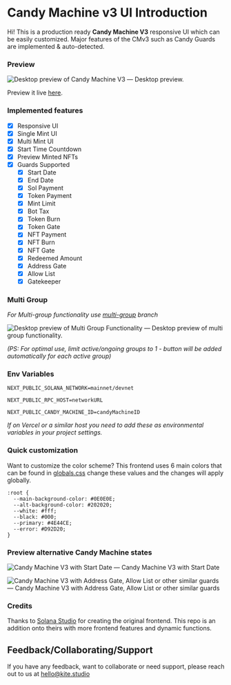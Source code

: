 # Candy Machine v3 UI Introduction
Hi! This is a production ready **Candy Machine V3** responsive UI which can be easily customized.
Major features of the CMv3 such as Candy Guards are implemented & auto-detected.

### Preview
![Desktop preview of Candy Machine V3](https://cdn.discordapp.com/attachments/1039648022516215919/1072170298398474250/cmv3.png)
— Desktop preview.

Preview it live [here](https://wearekite-cmv3-ui.vercel.app/).

### Implemented features
- [x] Responsive UI
- [x] Single Mint UI
- [x] Multi Mint UI
- [x] Start Time Countdown
- [x] Preview Minted NFTs
- [x] Guards Supported
  - [x] Start Date
  - [x] End Date
  - [x] Sol Payment
  - [x] Token Payment
  - [x] Mint Limit
  - [x] Bot Tax
  - [x] Token Burn
  - [x] Token Gate
  - [x] NFT Payment
  - [x] NFT Burn
  - [x] NFT Gate
  - [x] Redeemed Amount
  - [x] Address Gate
  - [x] Allow List
  - [x] Gatekeeper

### Multi Group 
*For Multi-group functionality use [multi-group](https://github.com/wearekite/candy-machine-v3-ui/tree/multi-group) branch*

![Desktop preview of Multi Group Functionality](https://media.discordapp.net/attachments/869952469516570694/1081582904582357094/multi-mint-groups.png)
— Desktop preview of multi group functionality.

*(PS: For optimal use, limit active/ongoing groups to 1 - button will be added automatically for each active group)*

### Env Variables
```
NEXT_PUBLIC_SOLANA_NETWORK=mainnet/devnet
```
```
NEXT_PUBLIC_RPC_HOST=networkURL
```
```
NEXT_PUBLIC_CANDY_MACHINE_ID=candyMachineID
```
*If on Vercel or a similar host you need to add these as environmental variables in your project settings.*

### Quick customization
Want to customize the color scheme? This frontend uses 6 main colors that can be found in [globals.css](/styles/globals.css) change these values and the changes will apply globally.
```
:root {
  --main-background-color: #0E0E0E;
  --alt-background-color: #202020;
  --white: #fff;
  --black: #000;
  --primary: #4E44CE;
  --error: #D92D20;
}
```

### Preview alternative Candy Machine states
![Candy Machine V3 with Start Date](https://media.discordapp.net/attachments/1039648022516215919/1072171560288399440/startdatecmv3.png)
— Candy Machine V3 with Start Date

![Candy Machine V3 with Address Gate, Allow List or other similar guards](https://cdn.discordapp.com/attachments/1039648022516215919/1072171559520833656/privatecmv3.png)
— Candy Machine V3 with Address Gate, Allow List or other similar guards

### Credits
Thanks to [Solana Studio](https://github.com/Solana-Studio) for creating the original frontend. This repo is an addition onto theirs with more frontend features and dynamic functions.

## Feedback/Collaborating/Support
If you have any feedback, want to collaborate or need support, please reach out to us at hello@kite.studio
